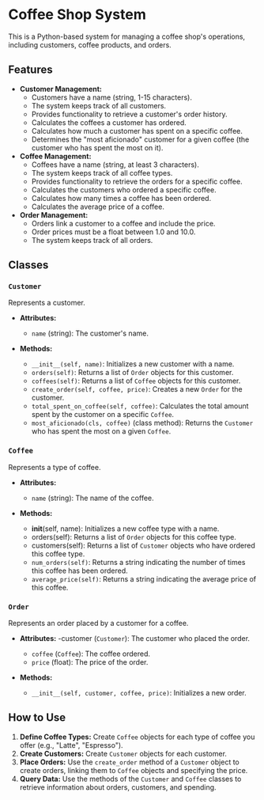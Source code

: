 # Coffee Shop System

This is a Python-based system for managing a coffee shop's operations, including customers, coffee products, and orders.

## Features

* **Customer Management:**
    * Customers have a name (string, 1-15 characters).
    * The system keeps track of all customers.
    * Provides functionality to retrieve a customer's order history.
    * Calculates the coffees a customer has ordered.
    * Calculates how much a customer has spent on a specific coffee.
    * Determines the "most aficionado" customer for a given coffee (the customer who has spent the most on it).
* **Coffee Management:**
    * Coffees have a name (string, at least 3 characters).
    * The system keeps track of all coffee types.
    * Provides functionality to retrieve the orders for a specific coffee.
    * Calculates the customers who ordered a specific coffee.
    * Calculates how many times a coffee has been ordered.
    * Calculates the average price of a coffee.
* **Order Management:**
    * Orders link a customer to a coffee and include the price.
    * Order prices must be a float between 1.0 and 10.0.
    * The system keeps track of all orders.

## Classes

### `Customer`

Represents a customer.

* **Attributes:**
    * `name` (string): The customer's name.

* **Methods:**
    * `__init__(self, name)`: Initializes a new customer with a name.
    * `orders(self)`: Returns a list of `Order` objects for this customer.
    * `coffees(self)`: Returns a list of `Coffee` objects for this customer.
    * `create_order(self, coffee, price)`: Creates a new `Order` for the customer.
    * `total_spent_on_coffee(self, coffee)`: Calculates the total amount spent by the customer on a specific `Coffee`.
    * `most_aficionado(cls, coffee)` (class method): Returns the `Customer` who has spent the most on a given `Coffee`.

### `Coffee`

Represents a type of coffee.

* **Attributes:**
    * `name` (string): The name of the coffee.

* **Methods:**
    - __init__(self, name): Initializes a new coffee type with a name.
    - orders(self): Returns a list of `Order` objects for this coffee type.
    - customers(self): Returns a list of `Customer` objects who have ordered this coffee type.
    - `num_orders(self)`: Returns a string indicating the number of times this coffee has been ordered.
    - `average_price(self)`: Returns a string indicating the average price of this coffee.

### `Order`

Represents an order placed by a customer for a coffee.

* **Attributes:**
    -customer (`Customer`): The customer who placed the order.
    * `coffee` (`Coffee`): The coffee ordered.
    * `price` (float): The price of the order.

* **Methods:**
    * `__init__(self, customer, coffee, price)`: Initializes a new order.

## How to Use

1.  **Define Coffee Types:** Create `Coffee` objects for each type of coffee you offer (e.g., "Latte", "Espresso").
2.  **Create Customers:** Create `Customer` objects for each customer.
3.  **Place Orders:** Use the `create_order` method of a `Customer` object to create orders, linking them to `Coffee` objects and specifying the price.
4.  **Query Data:** Use the methods of the `Customer` and `Coffee` classes to retrieve information about orders, customers, and spending.

